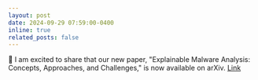 ```yaml
---
layout: post
date: 2024-09-29 07:59:00-0400
inline: true
related_posts: false
---
```


:tada: I am excited to share that our new paper, "Explainable Malware Analysis: Concepts, Approaches, and Challenges," is now available on arXiv. <a href="https://arxiv.org/abs/2409.13723">Link</a>